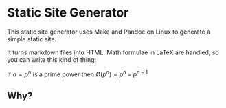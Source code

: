 Static Site Generator
=====================
This static site generator uses Make and Pandoc on Linux to generate a simple static site.

It turns markdown files into HTML. Math formulae in LaTeX are handled, so you can write this kind of thing:

If $a = p^n$ is a prime power then $Ø(p^n) = p^n - p^{n - 1}$

Why?
----
